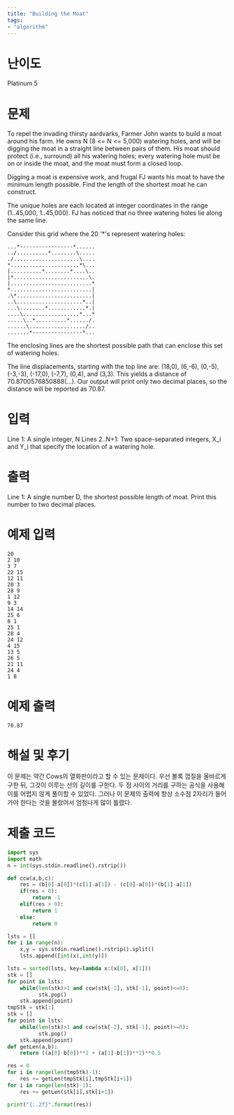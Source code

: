 ```yaml
---
title: "Building the Moat"
tags:
- "algorithm"
---
```


# 난이도
Platinum 5

# 문제
To repel the invading thirsty aardvarks, Farmer John wants to build a moat around his farm.  He owns N (8 <= N <= 5,000) watering holes, and will be digging the moat in a straight line between pairs of them.  His moat should protect (i.e., surround) all his watering holes; every watering hole must be on or inside the moat, and the moat must form a closed loop.

Digging a moat is expensive work, and frugal FJ wants his moat to have the minimum length possible.  Find the length of the shortest moat he can construct.

The unique holes are each located at integer coordinates in the range (1..45,000, 1..45,000). FJ has noticed that no three watering holes lie along the same line.

Consider this grid where the 20 '*'s represent watering holes:
```
...*-----------------*......
../..........*........\.....
./.....................\....
*......................*\...
|..........*........*....\..
|*........................\.
|..........................*
*..........................|
.\*........................|
..\.....................*..|
...\........*............*.|
....\..................*...*
.....\..*..........*....../.
......\................../..
.......*----------------*...
```
The enclosing lines are the shortest possible path that can enclose this set of watering holes.

The line displacements, starting with the top line are: (18,0), (6,-6), (0,-5), (-3,-3), (-17,0), (-7,7), (0,4), and (3,3).  This yields a distance of 70.8700576850888(...). Our output will print only two decimal places, so the distance will be reported as 70.87.

# 입력
Line 1: A single integer, N
Lines 2..N+1: Two space-separated integers, X_i and Y_i that specify the location of a watering hole.

# 출력
Line 1: A single number D, the shortest possible length of moat. Print this number to two decimal places.

# 예제 입력
```
20
2 10
3 7
22 15
12 11
20 3
28 9
1 12
9 3
14 14
25 6
8 1
25 1
28 4
24 12
4 15
13 5
26 5
21 11
24 4
1 8
```

# 예제 출력
```
70.87
```

# 해설 및 후기
이 문제는 약간 Cows의 열화판이라고 할 수 있는 문제이다. 우선 볼록 껍질을 올바르게 구한 뒤, 그것이 이루는 선의 길이를 구한다. 두 점 사이의 거리를 구하는 공식을 사용해 이를 어렵지 않게 풀이할 수 있었다. 그러나 이 문제의 출력에 항상 소수점 2자리가 들어가야 한다는 것을 몰랐어서 엄청나게 많이 틀렸다.

# 제출 코드
```py
import sys
import math
n = int(sys.stdin.readline().rstrip())

def ccw(a,b,c):
    res = (b[0]-a[0])*(c[1]-a[1]) - (c[0]-a[0])*(b[1]-a[1])
    if(res < 0):
        return -1
    elif(res > 0):
        return 1
    else:
        return 0

lsts = []
for i in range(n):
    x,y = sys.stdin.readline().rstrip().split()
    lsts.append([int(x),int(y)])

lsts = sorted(lsts, key=lambda x:(x[0], x[1]))
stk = []
for point in lsts:
    while(len(stk)>1 and ccw(stk[-2], stk[-1], point)<=0):
          stk.pop()
    stk.append(point)
tmpStk = stk[:]
stk = []
for point in lsts:
    while(len(stk)>1 and ccw(stk[-2], stk[-1], point)>=0):
          stk.pop()
    stk.append(point)
def getLen(a,b):
    return ((a[0]-b[0])**2 + (a[1]-b[1])**2)**0.5

res = 0
for i in range(len(tmpStk)-1):
    res += getLen(tmpStk[i],tmpStk[i+1])
for i in range(len(stk)-1):
    res += getLen(stk[i],stk[i+1])

print("{:.2f}".format(res))

```